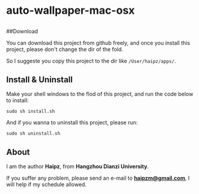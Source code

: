 # auto-wallpaper-mac-osx

## 

##Download

You can download this project from github freely, and once you install this project, please don't change the dir of the fold.

So I suggeste you copy this project to the dir like `/User/haipz/apps/`.

## Install & Uninstall

Make your shell windows to the flod of this project, and run the code below to install:

```
sudo sh install.sh
```

And if you wanna to uninstall this project, please run:

```
sudo sh uninstall.sh
```

## About

I am the author **Haipz**, from **Hangzhou Dianzi University**.

If you suffer any problem, please send an e-mail to **haipzm@gmail.com**, I will help if my schedule allowed.